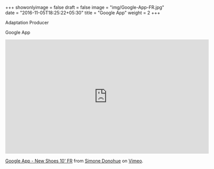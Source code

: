 +++
showonlyimage = false
draft = false
image = "img/Google-App-FR.jpg"
date = "2016-11-05T18:25:22+05:30"
title = "Google App"
weight = 2
+++

Adaptation Producer
<!--more-->

Google App

<iframe src="https://player.vimeo.com/video/214139109" width="640" height="360" frameborder="0" webkitallowfullscreen mozallowfullscreen allowfullscreen></iframe>
<p><a href="https://vimeo.com/214139109">Google App - New Shoes 10&#039; FR</a> from <a href="https://vimeo.com/user16976500">Simone Donohue</a> on <a href="https://vimeo.com">Vimeo</a>.</p>